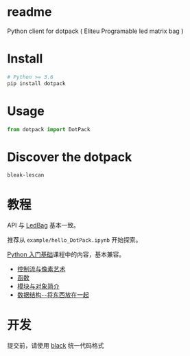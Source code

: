 # readme

Python client for dotpack ( Eliteu Programable led matrix bag )

# Install

```bash
# Python >= 3.6
pip install dotpack
```

# Usage

```python
from dotpack import DotPack
```

# Discover the dotpack

```bash
bleak-lescan
```

# 教程

API 与 [LedBag](https://adapter.codelab.club/extension_guide/ledbag/) 基本一致。

推荐从 `example/hello_DotPack.ipynb` 开始探索。

[Python 入门基础](https://drive.google.com/drive/folders/182xVqpjps1k-jTc7vFIyRzxIaJ9x9IAf?usp=sharing)课程中的内容，基本兼容。

* [控制流与像素艺术](https://docs.google.com/presentation/d/1VB73agqVT0C_0MO2j5Ogzo5OjIRel4pwm0uELyLtXY4/edit?usp=sharing)
* [函数](https://docs.google.com/presentation/d/1hbEP77xLO4Qwlb3KaJl60kIuzuny5NgK8U--cvqiwDo/edit?usp=sharing)
* [模块与对象简介](https://docs.google.com/presentation/d/1v0jtFN7bOD-Ys1bSoSIYzeQVUdnmI_BhFk7g9e3O-Xs/edit?usp=sharing)
* [数据结构--将东西放在一起](https://docs.google.com/presentation/d/1Bc06m8_pq_1lGjm5s9-B9OjxjtCymaWBZ5syOeiKxfk/edit?usp=sharing)

# 开发
提交前，请使用 [black](https://github.com/psf/black) 统一代码格式

